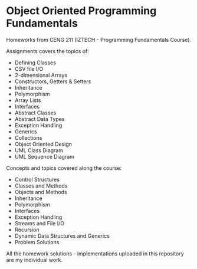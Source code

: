 # Object Oriented Programming Fundamentals

Homeworks from CENG 211 (IZTECH - Programming Fundamentals Course).

Assignments covers the topics of:

* Defining Classes
* CSV file I/O
* 2-dimensional Arrays
* Constructors, Getters & Setters
* Inheritance
* Polymorphism
* Array Lists
* Interfaces
* Abstract Classes
* Abstract Data Types
* Exception Handling
* Generics
* Collections
* Object Oriented Design
* UML Class Diagram
* UML Sequence Diagram

Concepts and topics covered along the course:

* Control Structures
* Classes and Methods
* Objects and Methods
* Inheritance
* Polymorphism
* Interfaces
* Exception Handling
* Streams and File I/O
* Recursion
* Dynamic Data Structures and Generics
* Problem Solutions

All the homework solutions - implementations uploaded in this repository are my individual work.
